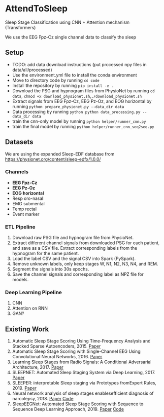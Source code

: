 # AttendToSleep
Sleep Stage Classification using CNN + Attention mechanism (Transformers)



We use the EEG Fpz-Cz single channel data to classify the sleep



## Setup

- TODO: add data download instructions (put processed npy files in data/all/processed)
- Use the environment.yml file to install the conda environment
- Move to directory code by running ```cd code```
- Install the repository by running ```pip install -e .```
- Download the PSG and hypnogram files from PhysioNet by running ```cd data```, ```chmod +x download_physionet.sh```,```./download_physionet.sh```
- Extract signals from EEG Fpz-Cz, EEG Pz-Oz, and EOG horizontal by running ```python prepare_physionet.py --data_dir data```
- Data processing by running ```python python data_processing.py --data_dir data```
- train the cnn-only model by running ```python helper/runner_cnn.py```
- train the final model by running ```python helper/runner_cnn_seq2seq.py```

## Datasets

We are using the expanded Sleep-EDF database from https://physionet.org/content/sleep-edfx/1.0.0/

### Channels
- **EEG Fpz-Cz**
- **EEG Pz-Oz**
- **EOG horizontal**
- Resp oro-nasal
- EMG submental
- Temp rectal
- Event marker

### ETL Pipeline
1. Download raw PSG file and hypnogram file from PhysioNet.
2. Extract different channel signals from downloaded PSG for each patient, and save as a CSV file. Extract corresponding labels from the hypnogram for the same patient.
3. Load the label CSV and the signal CSV into Spark (PySpark). 
4. Remove unknown labels, only keep stages W, N1, N2, N3, N4, and REM.
5. Segment the signals into 30s epochs.
6. Save the channel signals and corresponding label as NPZ file for models.

### Deep Learning Pipeline
1. CNN
2. Attention on RNN
3. GAN?

## Existing Work

1. Automatic Sleep Stage Scoring Using Time-Frequency Analysis and Stacked Sparse Autoencoders, 2015. [Paper](https://www.ncbi.nlm.nih.gov/pubmed/26464268) 
2. Automatic Sleep Stage Scoring with Single-Channel EEG Using Convolutional Neural Networks, 2016. [Paper](https://arxiv.org/pdf/1610.01683.pdf)
3. Learning Sleep Stages from Radio Signals: A Conditional Adversarial Architecture, 2017. [Paper](http://proceedings.mlr.press/v70/zhao17d/zhao17d.pdf)
4. SLEEPNET: Automated Sleep Staging System via Deep Learning, 2017. [Paper](https://arxiv.org/pdf/1707.08262.pdf)
5. SLEEPER: interpretable Sleep staging via Prototypes fromExpert Rules, 2019. [Paper](https://arxiv.org/pdf/1910.06100.pdf)
6. Neural network analysis of sleep stages enablesefficient diagnosis of narcolepsy, 2018. [Paper](https://www.nature.com/articles/s41467-018-07229-3.pdf) [Code](https://github.com/Stanford-STAGES/stanford-stages)
7. SleepEEGNet: Automated Sleep Stage Scoring with Sequence to Sequence Deep Learning Approach, 2019. [Paper](https://arxiv.org/pdf/1903.02108.pdf) [Code](https://github.com/SajadMo/SleepEEGNet)

